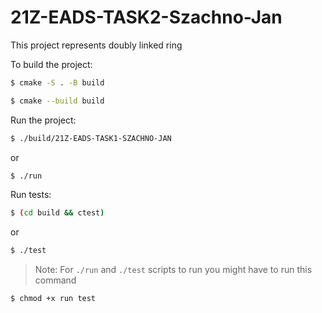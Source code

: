 # 21Z-EADS-TASK2-Szachno-Jan

This project represents doubly linked ring

To build the project:
```bash
$ cmake -S . -B build

$ cmake --build build
```

Run the project:
```bash
$ ./build/21Z-EADS-TASK1-SZACHNO-JAN
```
or
```bash
$ ./run
```

Run tests:
```bash
$ (cd build && ctest)
```
or
```bash
$ ./test
```

> Note: For ```./run``` and ```./test``` scripts to run you might have to run this command

```bash
$ chmod +x run test
```
